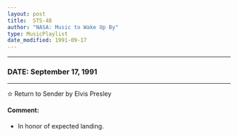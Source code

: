 ```yaml
---
layout: post
title:  STS-48
author: "NASA: Music to Wake Up By"
type: MusicPlaylist
date_modified: 1991-09-17
---
```


----
### DATE: September 17, 1991
----
✫ Return to Sender by Elvis Presley

#### Comment:
* In honor of expected landing.
